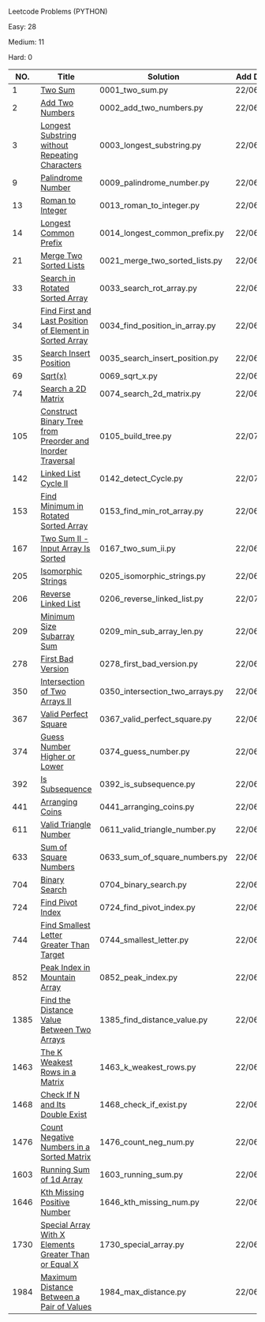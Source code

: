Leetcode Problems (PYTHON)

Easy:   28

Medium: 11

Hard:   0

|NO.|Title|Solution|Add Date|Difficulty|
|---|-----|--------|--------|----------|
|1|[Two Sum][1]|0001_two_sum.py|22/06/06|Easy|
|2|[Add Two Numbers][2]|0002_add_two_numbers.py|22/06/06|Easy|
|3|[Longest Substring without Repeating Characters][3]|0003_longest_substring.py|22/06/14|Easy|
|9|[Palindrome Number][9]|0009_palindrome_number.py|22/06/21|Easy|
|13|[Roman to Integer][13]|0013_roman_to_integer.py|22/06/06|Easy|
|14|[Longest Common Prefix][14]|0014_longest_common_prefix.py|22/06/17|Easy|
|21|[Merge Two Sorted Lists][21]|0021_merge_two_sorted_lists.py|22/06/27|Easy|
|33|[Search in Rotated Sorted Array][33]|0033_search_rot_array.py|22/06/23|Medium|
|34|[Find First and Last Position of Element in Sorted Array][34]|0034_find_position_in_array.py|22/06/17|Medium|
|35|[Search Insert Position][35]|0035_search_insert_position.py|22/06/14|Easy|
|69|[Sqrt(x)][69]|0069_sqrt_x.py|22/06/15|Easy|
|74|[Search a 2D Matrix][74]|0074_search_2d_matrix.py|22/06/21|Medium|
|105|[Construct Binary Tree from Preorder and Inorder Traversal][105]|0105_build_tree.py|22/07/14|Medium|
|142|[Linked List Cycle II][142]|0142_detect_Cycle.py|22/07/15|Medium|
|153|[Find Minimum in Rotated Sorted Array][153]|0153_find_min_rot_array.py|22/06/24|Medium|
|167|[Two Sum II - Input Array Is Sorted][167]|0167_two_sum_ii.py|22/06/20|Medium|
|205|[Isomorphic Strings][205]|0205_isomorphic_strings.py|22/06/27|Easy|
|206|[Reverse Linked List][206]|0206_reverse_linked_list.py|22/07/14|Easy|
|209|[Minimum Size Subarray Sum][209]|0209_min_sub_array_len.py|22/06/29|Medium|
|278|[First Bad Version][278]|0278_first_bad_version.py|22/06/17|Easy|
|350|[Intersection of Two Arrays II][350]|0350_intersection_two_arrays.py|22/06/22|Easy|
|367|[Valid Perfect Square][367]|0367_valid_perfect_square.py|22/06/15|Easy|
|374|[Guess Number Higher or Lower][374]|0374_guess_number.py|22/06/13|Easy|
|392|[Is Subsequence][392]|0392_is_subsequence.py|22/06/27|Easy|
|441|[Arranging Coins][441]|0441_arranging_coins.py|22/06/19|Easy|
|611|[Valid Triangle Number][611]|0611_valid_triangle_number.py|22/06/29|Medium|
|633|[Sum of Square Numbers][633]|0633_sum_of_square_numbers.py|22/06/22|Medium|
|704|[Binary Search][704]|0704_binary_search.py|22/06/13|Easy|
|724|[Find Pivot Index][724]|0724_find_pivot_index.py|22/06/24|Easy|
|744|[Find Smallest Letter Greater Than Target][744]|0744_smallest_letter.py|22/06/16|Easy|
|852|[Peak Index in Mountain Array][852]|0852_peak_index.py|22/06/14|Easy|
|1385|[Find the Distance Value Between Two Arrays][1385]|1385_find_distance_value.py|22/06/15|Easy|
|1463|[The K Weakest Rows in a Matrix][1463]|1463_k_weakest_rows.py|22/06/21|Easy|
|1468|[Check If N and Its Double Exist][1468]|1468_check_if_exist.py|22/06/21|Easy|
|1476|[Count Negative Numbers in a Sorted Matrix][1476]|1476_count_neg_num.py|22/06/21|Easy|
|1603|[Running Sum of 1d Array][1603]|1603_running_sum.py|22/06/24|Easy|
|1646|[Kth Missing Positive Number][1646]|1646_kth_missing_num.py|22/06/19|Easy|
|1730|[Special Array With X Elements Greater Than or Equal X][1730]|1730_special_array.py|22/06/20|Easy|
|1984|[Maximum Distance Between a Pair of Values][1984]|1984_max_distance.py|22/06/23|Medium|

[1]:https://oj.leetcode.com/problems/two-sum/
[2]:https://oj.leetcode.com/problems/add-two-numbers/
[3]:https://oj.leetcode.com/problems/longest-substring-without-repeating-characters/
[9]:https://oj.leetcode.com/problems/palindrome-number/
[13]:https://oj.leetcode.com/problems/roman-to-integer/
[14]:https://oj.leetcode.com/problems/longest-common-prefix/
[21]:https://oj.leetcode.com/problems/merge-two-sorted-lists/
[33]:https://oj.leetcode.com/problems/search-in-rotated-sorted-array/
[34]:https://oj.leetcode.com/problems/find-first-and-last-position-of-element-in-sorted-array/
[35]:https://oj.leetcode.com/problems/search-insert-position/
[69]:https://oj.leetcode.com/problems/sqrtx/
[74]:https://oj.leetcode.com/problems/search-a-2d-matrix/
[105]:https://oj.leetcode.com/problems/construct-binary-tree-from-preorder-and-inorder-traversal/
[142]:https://oj.leetcode.com/problems/linked-list-cycle-ii/
[153]:https://oj.leetcode.com/problems/find-minimum-in-rotated-sorted-array/
[167]:https://oj.leetcode.com/problems/two-sum-ii-input-array-is-sorted/
[205]:https://oj.leetcode.com/problems/isomorphic-strings/
[206]:https://oj.leetcode.com/problems/reverse-linked-list/
[209]:https://oj.leetcode.com/problems/minimum-size-subarray-sum/
[278]:https://oj.leetcode.com/problems/first-bad-version/
[350]:https://oj.leetcode.com/problems/intersection-of-two-arrays-ii/
[367]:https://oj.leetcode.com/problems/valid-perfect-square/
[374]:https://oj.leetcode.com/problems/guess-number-higher-or-lower/
[392]:https://oj.leetcode.com/problems/is-subsequence/
[441]:https://oj.leetcode.com/problems/arranging-coins/
[611]:https://oj.leetcode.com/problems/valid-triangle-number/
[633]:https://oj.leetcode.com/problems/sum-of-square-numbers/
[704]:https://oj.leetcode.com/problems/binary-search/
[724]:https://oj.leetcode.com/problems/find-pivot-index/
[744]:https://oj.leetcode.com/problems/find-smallest-letter-greater-than-target/
[852]:https://oj.leetcode.com/problems/peak-index-in-a-mountain-array/
[1385]:https://oj.leetcode.com/problems/find-the-distance-value-between-two-arrays/
[1463]:https://oj.leetcode.com/problems/the-k-weakest-rows-in-a-matrix/
[1468]:https://oj.leetcode.com/problems/check-if-n-and-its-double-exist/
[1476]:https://oj.leetcode.com/problems/count-negative-numbers-in-a-sorted-matrix/
[1603]:https://oj.leetcode.com/problems/running-sum-of-1d-array/
[1646]:https://oj.leetcode.com/problems/kth-missing-positive-number/
[1730]:https://oj.leetcode.com/problems/special-array-with-x-elements-greater-than-or-equal-x/
[1984]:https://oj.leetcode.com/problems/maximum-distance-between-a-pair-of-values/
